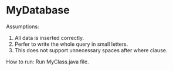 # MyDatabase
Assumptions:
1) All data is inserted correctly.
2) Perfer to write the whole query in small letters.
3) This does not support unnecessary spaces after where clause.

How to run:
Run MyClass.java file. 
